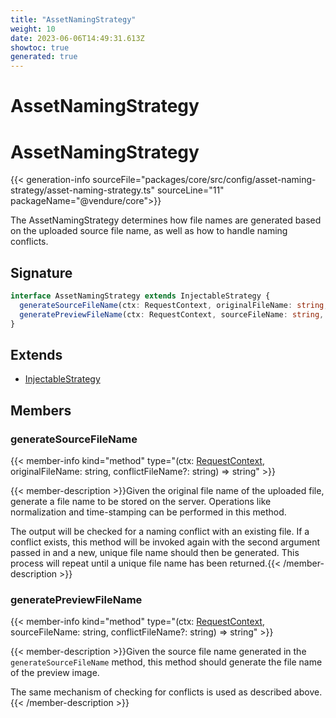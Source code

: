 ```yaml
---
title: "AssetNamingStrategy"
weight: 10
date: 2023-06-06T14:49:31.613Z
showtoc: true
generated: true
---
```

<!-- This file was generated from the Vendure source. Do not modify. Instead, re-run the "docs:build" script -->

# AssetNamingStrategy
<div class="symbol">


# AssetNamingStrategy

{{< generation-info sourceFile="packages/core/src/config/asset-naming-strategy/asset-naming-strategy.ts" sourceLine="11" packageName="@vendure/core">}}

The AssetNamingStrategy determines how file names are generated based on the uploaded source file name,
as well as how to handle naming conflicts.

## Signature

```TypeScript
interface AssetNamingStrategy extends InjectableStrategy {
  generateSourceFileName(ctx: RequestContext, originalFileName: string, conflictFileName?: string): string;
  generatePreviewFileName(ctx: RequestContext, sourceFileName: string, conflictFileName?: string): string;
}
```
## Extends

 * <a href='/typescript-api/common/injectable-strategy#injectablestrategy'>InjectableStrategy</a>


## Members

### generateSourceFileName

{{< member-info kind="method" type="(ctx: <a href='/typescript-api/request/request-context#requestcontext'>RequestContext</a>, originalFileName: string, conflictFileName?: string) => string"  >}}

{{< member-description >}}Given the original file name of the uploaded file, generate a file name to
be stored on the server. Operations like normalization and time-stamping can
be performed in this method.

The output will be checked for a naming conflict with an existing file. If a conflict
exists, this method will be invoked again with the second argument passed in and a new, unique
file name should then be generated. This process will repeat until a unique file name has
been returned.{{< /member-description >}}

### generatePreviewFileName

{{< member-info kind="method" type="(ctx: <a href='/typescript-api/request/request-context#requestcontext'>RequestContext</a>, sourceFileName: string, conflictFileName?: string) => string"  >}}

{{< member-description >}}Given the source file name generated in the `generateSourceFileName` method, this method
should generate the file name of the preview image.

The same mechanism of checking for conflicts is used as described above.{{< /member-description >}}


</div>
